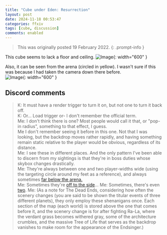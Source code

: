 ```yaml
---
title: "Cube under Eden: Resurrection"
layout: post
date: 2024-11-18 00:53:47
categories: ffxiv
tags: [cube, discussion]
comments: enabled
---
```

> This was originally posted 19 February 2022.
{: .prompt-info }

This cube seems to lack a floor and ceiling. 
![Image](/Eden_Res_1.png){: width="600" }

Also, it can be seen from the arena (circled in yellow). I wasn't sure if this was because I had taken the camera down there before.  
![Image](/Eden_Res_2.png){: width="600" }

## Discord comments
> K: It must have a render trigger to turn it on, but not one to turn it back off.  
> K: Or... Load trigger or- I don't remember the official term.  
> Me: I don't think there is one? Most people would call it that, or "pop-in radius", something to that effect, I guess.  
> Me I don't remember seeing it before in this one. Not that I was looking, but the backdrop moves rather rapidly, and having something remain static relative to the player would be obvious, regardless of its distance.  
> Me: I see these in different places. And the only pattern I've been able to discern from my sightings is that they're in boss duties whose skybox changes drastically.  
> Me: They're always between one and two player-widths wide (using the targeting circle around my feet as a reference), and always sometimes [far below the arena.](https://nox13last.github.io/posts/Tiny_Arena_in__The_Dark_Inside_/)    
> Me: Sometimes they're [off to the side](https://nox13last.github.io/posts/Tiny_cube_in_Paradigm_s_Breach/)... 
> Me: Sometimes, there's even [two](https://nox13last.github.io/posts/Tiny_Cubes_in_the_Dead_Ends/).
> Me: (As a note for The Dead Ends, considering how often the scenery changes (you are said to be shown the titular events of three different planets), they only employ these shenanigans once. Each section of the map (each world) is stored above the one that comes before it, and the scenery change is for after fighting Ra-La, where the verdant grass becomes withered gray, some of the architecture crumbles, and the massive Tree of Life that serves as the backdrop vanishes to make room for the appearance of the Endsinger.)